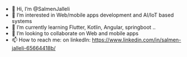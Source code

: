 - 👋 Hi, I’m @SalmenJalleli
- 👀 I’m interested in Web/mobile apps development and AI/IoT based systems
- 🌱 I’m currently learning Flutter, Kotlin, Angular, springboot ..
- 💞️ I’m looking to collaborate on Web and mobile apps
- 📫 How to reach me: on linkedIn: https://www.linkedin.com/in/salmen-jalleli-65664418b/             

<!---
SalmenJalleli/SalmenJalleli is a ✨ special ✨ repository because its `README.md` (this file) appears on your GitHub profile.
You can click the Preview link to take a look at your changes.
--->
